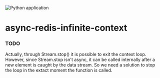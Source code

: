 ![Python application](https://github.com/mattermat/async-redis-infinite-context/workflows/Python%20application/badge.svg)

# async-redis-infinite-context

### TODO
Actually, through Stream.stop() it is possible to exit the context loop.
However, since Stream.stop isn't async, it can be called internally after a new
element is caught by the data stream.
So we need a solution to stop the loop in the extact moment the function is
called.
